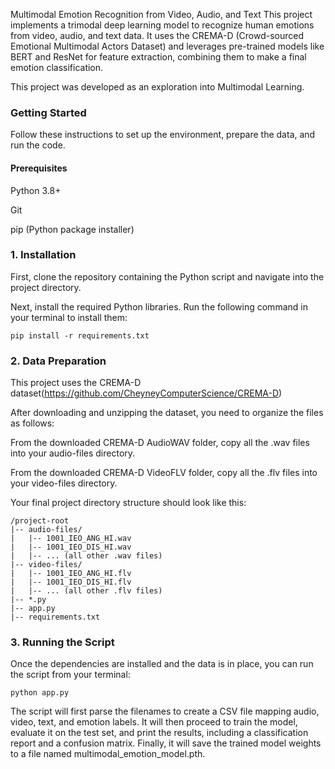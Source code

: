 Multimodal Emotion Recognition from Video, Audio, and Text
This project implements a trimodal deep learning model to recognize human emotions from video, audio, and text data. It uses the CREMA-D (Crowd-sourced Emotional Multimodal Actors Dataset) and leverages pre-trained models like BERT and ResNet for feature extraction, combining them to make a final emotion classification.

This project was developed as an exploration into Multimodal Learning.    

### Getting Started
Follow these instructions to set up the environment, prepare the data, and run the code.

#### Prerequisites
Python 3.8+

Git

pip (Python package installer)

### 1. Installation
First, clone the repository containing the Python script and navigate into the project directory.

Next, install the required Python libraries. Run the following command in your terminal to install them:

```
pip install -r requirements.txt
```

### 2. Data Preparation
This project uses the CREMA-D dataset(https://github.com/CheyneyComputerScience/CREMA-D)

After downloading and unzipping the dataset, you need to organize the files as follows:

From the downloaded CREMA-D AudioWAV folder, copy all the .wav files into your audio-files directory.

From the downloaded CREMA-D VideoFLV folder, copy all the .flv files into your video-files directory.

Your final project directory structure should look like this:

```
/project-root
|-- audio-files/
|   |-- 1001_IEO_ANG_HI.wav
|   |-- 1001_IEO_DIS_HI.wav
|   |-- ... (all other .wav files)
|-- video-files/
|   |-- 1001_IEO_ANG_HI.flv
|   |-- 1001_IEO_DIS_HI.flv
|   |-- ... (all other .flv files)
|-- *.py
|-- app.py
|-- requirements.txt
```

### 3. Running the Script
Once the dependencies are installed and the data is in place, you can run the script from your terminal:

```
python app.py
```

The script will first parse the filenames to create a CSV file mapping audio, video, text, and emotion labels. It will then proceed to train the model, evaluate it on the test set, and print the results, including a classification report and a confusion matrix. Finally, it will save the trained model weights to a file named multimodal_emotion_model.pth.


